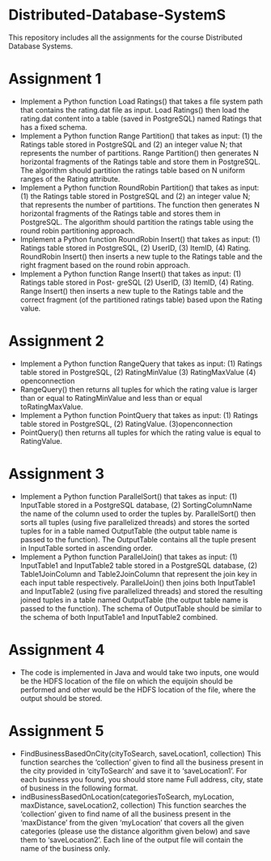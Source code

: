 # Distributed-Database-SystemS
This repository includes all the assignments for the course Distributed Database Systems.

# Assignment 1

 - Implement a Python function Load Ratings() that takes a file system path that contains the rating.dat file as input. Load Ratings() then load the rating.dat content into a table (saved in PostgreSQL) named Ratings that has a fixed schema.
 - Implement a Python function Range Partition() that takes as input: (1) the Ratings table stored in PostgreSQL and (2) an integer value N; that represents the number of partitions. Range Partition() then generates N horizontal fragments of the Ratings table and store them in PostgreSQL. The algorithm should partition the ratings table based on N uniform ranges of the Rating attribute.
 - Implement a Python function RoundRobin Partition() that takes as input: (1) the Ratings table stored in PostgreSQL and (2) an integer value N; that represents the number of partitions. The function then generates N horizontal fragments of the Ratings table and stores them in PostgreSQL. The algorithm should partition the ratings table using the round robin partitioning approach.
 - Implement a Python function RoundRobin Insert() that takes as input: (1) Ratings table stored in PostgreSQL, (2) UserID, (3) ItemID, (4) Rating. RoundRobin Insert() then inserts a new tuple to the Ratings table and the right fragment based on the round robin approach.
 - Implement a Python function Range Insert() that takes as input: (1) Ratings table stored in Post- greSQL (2) UserID, (3) ItemID, (4) Rating. Range Insert() then inserts a new tuple to the Ratings table and the correct fragment (of the partitioned ratings table) based upon the Rating value.

# Assignment 2

 - Implement a Python function RangeQuery that takes as input: (1) Ratings table stored in PostgreSQL, (2) RatingMinValue (3) RatingMaxValue (4) openconnection
 - RangeQuery() then returns all tuples for which the rating value is larger than or equal to RatingMinValue and less than or equal toRatingMaxValue. 
 - Implement a Python function PointQuery that takes as input: (1) Ratings table stored in PostgreSQL, (2) RatingValue. (3)openconnection
 - PointQuery() then returns all tuples for which the rating value is equal to RatingValue.
 
# Assignment 3

 - Implement a Python function ParallelSort() that takes as input: (1) InputTable stored in a PostgreSQL database, (2) SortingColumnName the name of the column used to order
the tuples by. ParallelSort() then sorts all tuples (using five parallelized threads) and stores the sorted tuples for in a table named OutputTable (the output table name is passed to the function). The OutputTable contains all the tuple present in InputTable sorted in ascending order.
 - Implement a Python function ParallelJoin() that takes as input: (1) InputTable1 and InputTable2 table stored in a PostgreSQL database, (2) Table1JoinColumn and Table2JoinColumn that represent the join key in each input table respectively. ParallelJoin() then joins both InputTable1 and InputTable2 (using five parallelized threads) and stored the resulting joined tuples in a table named OutputTable (the output table name is passed to the function). The schema of OutputTable should be similar to the schema of both InputTable1 and InputTable2 combined.

# Assignment 4

- The code is implemented in Java and would take two inputs, one would be the HDFS location of the file on which the equijoin should be performed and other would be the HDFS location of the file, where the output should be stored.

# Assignment 5
- FindBusinessBasedOnCity(cityToSearch, saveLocation1, collection)
This function searches the ‘collection’ given to find all the business present in the city provided in ‘cityToSearch’ and save it to ‘saveLocation1’. For each business you found, you should store name Full address, city, state of business in the following format.
- indBusinessBasedOnLocation(categoriesToSearch, myLocation, maxDistance, saveLocation2, collection)
This function searches the ‘collection’ given to find name of all the business present in the ‘maxDistance’ from the given ‘myLocation’ that covers all the given categories (please use the distance algorithm given below) and save them to ‘saveLocation2’. Each
line of the output file will contain the name of the business only.

